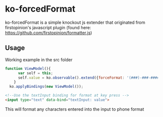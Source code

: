 # ko-forcedFormat
ko-forcedFormat is a simple knockout js extender that originated from firstopinion's javascript plugin (found here:  https://github.com/firstopinion/formatter.js)

## Usage

Working example in the src folder
```javascript
function ViewModel(){
      var self = this;
      self.value = ko.observable().extend({forceFormat: '(###)-###-####'});
    }
  ko.applyBindings(new ViewModel());
```

```html
<!--Use the textInput binding for format at key press -->
<input type="text" data-bind="textInput: value"> 
```

This will format any characters entered into the input to phone format

